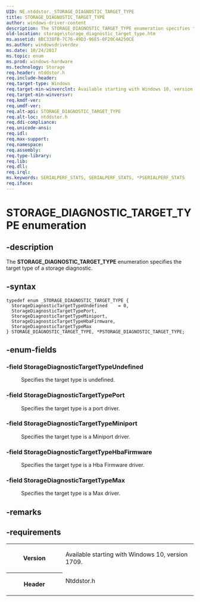 ```yaml
---
UID: NE.ntddstor._STORAGE_DIAGNOSTIC_TARGET_TYPE
title: STORAGE_DIAGNOSTIC_TARGET_TYPE
author: windows-driver-content
description: The STORAGE_DIAGNOSTIC_TARGET_TYPE enumeration specifies the target type of a storage diagnostic.
old-location: storage\storage_diagnostic_target_type.htm
ms.assetid: 8BC338FB-7C76-49D3-96E5-0F20C4A250CE
ms.author: windowsdriverdev
ms.date: 10/24/2017
ms.topic: enum
ms.prod: windows-hardware
ms.technology: Storage
req.header: ntddstor.h
req.include-header: 
req.target-type: Windows
req.target-min-winverclnt: Available starting with Windows 10, version 1709.
req.target-min-winversvr: 
req.kmdf-ver: 
req.umdf-ver: 
req.alt-api: STORAGE_DIAGNOSTIC_TARGET_TYPE
req.alt-loc: ntddstor.h
req.ddi-compliance: 
req.unicode-ansi: 
req.idl: 
req.max-support: 
req.namespace: 
req.assembly: 
req.type-library: 
req.lib: 
req.dll: 
req.irql: 
ms.keywords: SERIALPERF_STATS, SERIALPERF_STATS, *PSERIALPERF_STATS
req.iface: 
---
```


# STORAGE_DIAGNOSTIC_TARGET_TYPE enumeration



## -description
<p>The <b>STORAGE_DIAGNOSTIC_TARGET_TYPE</b> enumeration specifies the target type of a storage diagnostic.</p>


## -syntax

````
typedef enum _STORAGE_DIAGNOSTIC_TARGET_TYPE { 
  StorageDiagnosticTargetTypeUndefined    = 0,
  StorageDiagnosticTargetTypePort,
  StorageDiagnosticTargetTypeMiniport,
  StorageDiagnosticTargetTypeHbaFirmware,
  StorageDiagnosticTargetTypeMax
} STORAGE_DIAGNOSTIC_TARGET_TYPE, *PSTORAGE_DIAGNOSTIC_TARGET_TYPE;
````


## -enum-fields
<dl>

### -field <a id="StorageDiagnosticTargetTypeUndefined"></a><a id="storagediagnostictargettypeundefined"></a><a id="STORAGEDIAGNOSTICTARGETTYPEUNDEFINED"></a><b>StorageDiagnosticTargetTypeUndefined</b>

<dd>
<p>Specifies the target type is undefined.</p>
</dd>

### -field <a id="StorageDiagnosticTargetTypePort"></a><a id="storagediagnostictargettypeport"></a><a id="STORAGEDIAGNOSTICTARGETTYPEPORT"></a><b>StorageDiagnosticTargetTypePort</b>

<dd>
<p>Specifies the target type is a port driver.</p>
</dd>

### -field <a id="StorageDiagnosticTargetTypeMiniport"></a><a id="storagediagnostictargettypeminiport"></a><a id="STORAGEDIAGNOSTICTARGETTYPEMINIPORT"></a><b>StorageDiagnosticTargetTypeMiniport</b>

<dd>
<p>Specifies the target type is a Miniport driver.</p>
</dd>

### -field <a id="StorageDiagnosticTargetTypeHbaFirmware"></a><a id="storagediagnostictargettypehbafirmware"></a><a id="STORAGEDIAGNOSTICTARGETTYPEHBAFIRMWARE"></a><b>StorageDiagnosticTargetTypeHbaFirmware</b>

<dd>
<p>Specifies the target type is a Hba Firmware driver.</p>
</dd>

### -field <a id="StorageDiagnosticTargetTypeMax"></a><a id="storagediagnostictargettypemax"></a><a id="STORAGEDIAGNOSTICTARGETTYPEMAX"></a><b>StorageDiagnosticTargetTypeMax</b>

<dd>
<p>Specifies the target type is a Max driver.</p>
</dd>
</dl>

## -remarks


## -requirements
<table>
<tr>
<th width="30%">
<p>Version</p>
</th>
<td width="70%">
<p>Available starting with Windows 10, version 1709.</p>
</td>
</tr>
<tr>
<th width="30%">
<p>Header</p>
</th>
<td width="70%">
<dl>
<dt>Ntddstor.h</dt>
</dl>
</td>
</tr>
</table>